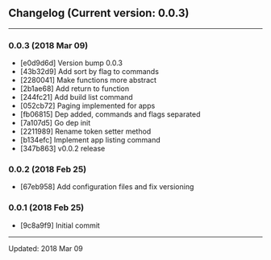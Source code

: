 ## Changelog (Current version: 0.0.3)

-----------------

### 0.0.3 (2018 Mar 09)

* [e0d9d6d] Version bump 0.0.3
* [43b32d9] Add sort by flag to commands
* [2280041] Make functions more abstract
* [2b1ae68] Add return to function
* [244fc21] Add build list command
* [052cb72] Paging implemented for apps
* [fb06815] Dep added, commands and flags separated
* [7a107d5] Go dep init
* [2211989] Rename token setter method
* [b134efc] Implement app listing command
* [347b863] v0.0.2 release

### 0.0.2 (2018 Feb 25)

* [67eb958] Add configuration files and fix versioning

### 0.0.1 (2018 Feb 25)

* [9c8a9f9] Initial commit

-----------------

Updated: 2018 Mar 09